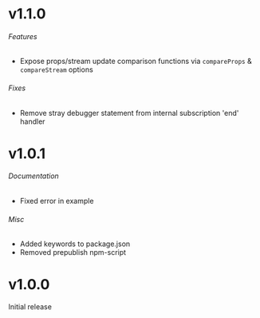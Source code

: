 # v1.1.0

###### Features

* Expose props/stream update comparison functions via `compareProps` & `compareStream` options

###### Fixes

* Remove stray debugger statement from internal subscription 'end' handler


# v1.0.1

###### Documentation

* Fixed error in example

###### Misc

* Added keywords to package.json
* Removed prepublish npm-script


# v1.0.0

Initial release